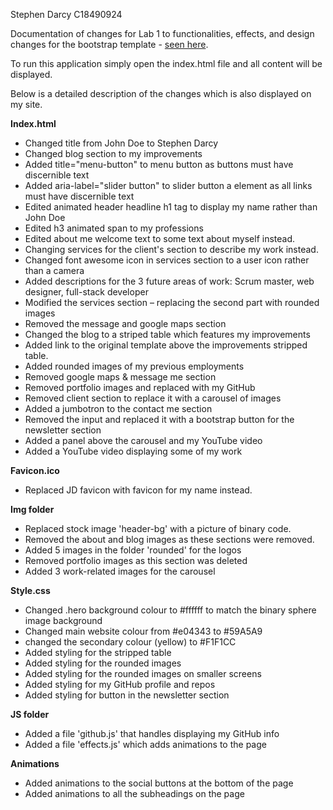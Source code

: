 Stephen Darcy C18490924

Documentation of changes for Lab 1 to functionalities, effects, and design changes for the bootstrap template - [seen here](https://themewagon.com/themes/johndoe-free-one-page-portfolio-website-template/).

To run this application simply open the index.html file and all content will be displayed.

Below is a detailed description of the changes which is also displayed on my site.

**Index.html**

- Changed title from John Doe to Stephen Darcy
- Changed blog section to my improvements
- Added title=&quot;menu-button&quot; to menu button as buttons must have discernible text
- Added aria-label=&quot;slider button&quot; to slider button a element as all links must have discernible text
- Edited animated header headline h1 tag to display my name rather than John Doe
- Edited h3 animated span to my professions
- Edited about me welcome text to some text about myself instead.
- Changing services for the client&#39;s section to describe my work instead.
- Changed font awesome icon in services section to a user icon rather than a camera
- Added descriptions for the 3 future areas of work: Scrum master, web designer, full-stack developer
- Modified the services section – replacing the second part with rounded images
- Removed the message and google maps section
- Changed the blog to a striped table which features my improvements
- Added link to the original template above the improvements stripped table.
- Added rounded images of my previous employments
- Removed google maps &amp; message me section
- Removed portfolio images and replaced with my GitHub
- Removed client section to replace it with a carousel of images
- Added a jumbotron to the contact me section
- Removed the input and replaced it with a bootstrap button for the newsletter section
- Added a panel above the carousel and my YouTube video
- Added a YouTube video displaying some of my work

**Favicon.ico**

- Replaced JD favicon with favicon for my name instead.

**Img folder**

- Replaced stock image &#39;header-bg&#39; with a picture of binary code.
- Removed the about and blog images as these sections were removed.
- Added 5 images in the folder &#39;rounded&#39; for the logos
- Removed portfolio images as this section was deleted
- Added 3 work-related images for the carousel

**Style.css**

- Changed .hero background colour to #ffffff to match the binary sphere image background
- Changed main website colour from #e04343 to #59A5A9
- changed the secondary colour (yellow) to #F1F1CC
- Added styling for the stripped table
- Added styling for the rounded images
- Added styling for the rounded images on smaller screens
- Added styling for my GitHub profile and repos
- Added styling for button in the newsletter section

**JS folder**

- Added a file &#39;github.js&#39; that handles displaying my GitHub info
- Added a file &#39;effects.js&#39; which adds animations to the page

**Animations**

- Added animations to the social buttons at the bottom of the page
- Added animations to all the subheadings on the page
